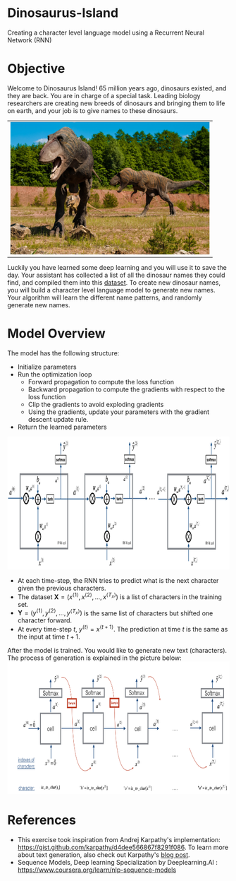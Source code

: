 # Dinosaurus-Island
Creating a character level language model using a Recurrent Neural Network (RNN)

# Objective
Welcome to Dinosaurus Island! 65 million years ago, dinosaurs existed, and they are back. You are in charge of a special task. Leading biology researchers are creating new breeds of dinosaurs and bringing them to life on earth, and your job is to give names to these dinosaurs.

<table>
<td>
<img src="images/dino.jpg" style="width:250;height:300px;">

</td>

</table>

Luckily you have learned some deep learning and you will use it to save the day. Your assistant has collected a list of all the dinosaur names they could find, and compiled them into this [dataset](dinos.txt). To create new dinosaur names, you will build a character level language model to generate new names. Your algorithm will learn the different name patterns, and randomly generate new names.

# Model Overview
The model has the following structure: 

- Initialize parameters 
- Run the optimization loop
    - Forward propagation to compute the loss function
    - Backward propagation to compute the gradients with respect to the loss function
    - Clip the gradients to avoid exploding gradients
    - Using the gradients, update your parameters with the gradient descent update rule.
- Return the learned parameters 
    
<img src="images/rnn.png" style="width:450;height:300px;">

* At each time-step, the RNN tries to predict what is the next character given the previous characters. 
* The dataset $\mathbf{X} = (x^{\langle 1 \rangle}, x^{\langle 2 \rangle}, ..., x^{\langle T_x \rangle})$ is a list of characters in the training set.
* $\mathbf{Y} = (y^{\langle 1 \rangle}, y^{\langle 2 \rangle}, ..., y^{\langle T_x \rangle})$ is the same list of characters but shifted one character forward. 
* At every time-step $t$, $y^{\langle t \rangle} = x^{\langle t+1 \rangle}$.  The prediction at time $t$ is the same as the input at time $t + 1$.

After the model is trained. You would like to generate new text (characters). The process of generation is explained in the picture below:
<img src="images/dinos3.png" style="width:500;height:300px;">

# References
- This exercise took inspiration from Andrej Karpathy's implementation: https://gist.github.com/karpathy/d4dee566867f8291f086. To learn more about text generation, also check out Karpathy's [blog post](http://karpathy.github.io/2015/05/21/rnn-effectiveness/).
- Sequence Models, Deep learning Specialization by Deeplearning.AI : https://www.coursera.org/learn/nlp-sequence-models
